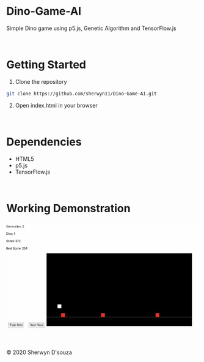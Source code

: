 # Dino-Game-AI

Simple Dino game using p5.js, Genetic Algorithm and TensorFlow.js

<br>

# Getting Started

1. Clone the repository

```bash
git clone https://github.com/sherwyn11/Dino-Game-AI.git
```

2. Open index.html in your browser

<br>

# Dependencies

<ul>
  <li>HTML5</li>
  <li>p5.js</li>
  <li>TensorFlow.js</li>
</ul>

<br>

# Working Demonstration

![](Dino.gif)

<br>

© 2020 Sherwyn D'souza
